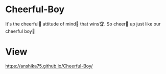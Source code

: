 # Cheerful-Boy
It's the cheerful🎉 attitude of mind🧠 that wins🏆. So cheer🎉 up just like our cheerful boy👦
# View
https://anshika75.github.io/Cheerful-Boy/
